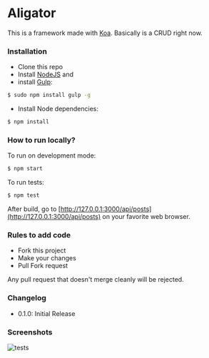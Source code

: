Aligator
===

This is a framework made with [Koa](http://koajs.com/). Basically is a CRUD right now.

### Installation ###

* Clone this repo
* Install [NodeJS](http://nodejs.org/download/) and
* install [Gulp](https://github.com/gulpjs/gulp/):
```bash
$ sudo npm install gulp -g
```
* Install Node dependencies:
```bash
$ npm install
```

### How to run locally? ###
To run on development mode:
```bash
$ npm start
```
To run tests:
```bash
$ npm test
```

After build, go to [http://127.0.0.1:3000/api/posts](http://127.0.0.1:3000/api/posts) on your favorite web browser.

### Rules to add code ###

* Fork this project
* Make your changes
* Pull Fork request

Any pull request that doesn't merge cleanly will be rejected.

### Changelog ###
* 0.1.0: Initial Release

### Screenshots ###

![tests](http://i.imgur.com/qUevqPR.png)
